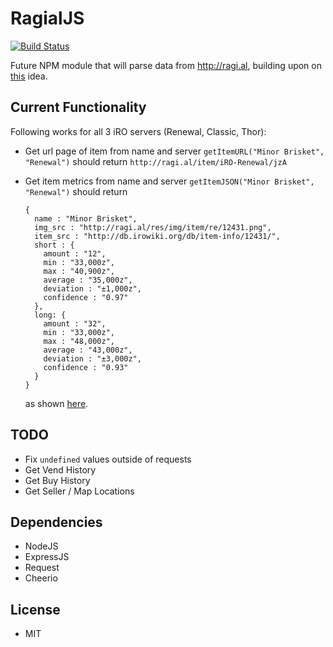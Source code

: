 # RagialJS #
[![Build Status](https://travis-ci.org/chernandez7/RagialJS.svg?branch=master)](https://travis-ci.org/chernandez7/RagialJS)

Future NPM module that will parse data from http://ragi.al, building upon on [this](https://github.com/chernandez7/WebScraper.git) idea.

## Current Functionality ##
Following works for all 3 iRO servers (Renewal, Classic, Thor):
- Get url page of item from name and server
  `getItemURL("Minor Brisket", "Renewal")` should return `http://ragi.al/item/iRO-Renewal/jzA`

- Get item metrics from name and server
  `getItemJSON("Minor Brisket", "Renewal")` should return

  ```
  {
    name : "Minor Brisket",
    img_src : "http://ragi.al/res/img/item/re/12431.png",
    item_src : "http://db.irowiki.org/db/item-info/12431/",
    short : {
      amount : "12",
      min : "33,000z",
      max : "40,900z",
      average : "35,000z",
      deviation : "±1,000z",
      confidence : "0.97"
    },
    long: {
      amount : "32",
      min : "33,000z",
      max : "48,000z",
      average : "43,000z",
      deviation : "±3,000z",
      confidence : "0.93"
    }
  }
  ```

  as shown [here](http://ragi.al/item/iRO-Renewal/jzA).

## TODO ##
- Fix `undefined` values outside of requests
- Get Vend History
- Get Buy History
- Get Seller / Map Locations

## Dependencies ##
- NodeJS
- ExpressJS
- Request
- Cheerio

## License ##
- MIT

